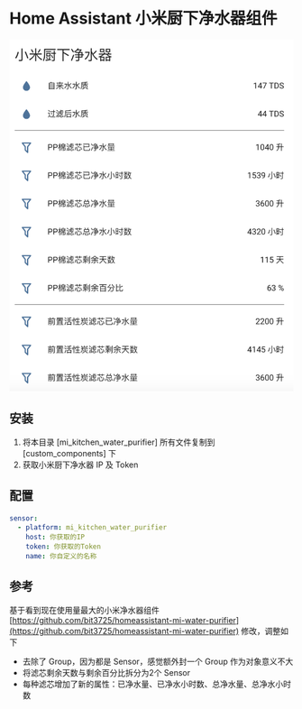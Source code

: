 # Home Assistant 小米厨下净水器组件

![Screenshot1](./images/screenshot1.png)

## 安装

1. 将本目录 [mi_kitchen_water_purifier] 所有文件复制到 [custom_components] 下
2. 获取小米厨下净水器 IP 及 Token

## 配置

```yaml
sensor:
  - platform: mi_kitchen_water_purifier
    host: 你获取的IP
    token: 你获取的Token
    name: 你自定义的名称
```

## 参考

基于看到现在使用量最大的小米净水器组件 [https://github.com/bit3725/homeassistant-mi-water-purifier](https://github.com/bit3725/homeassistant-mi-water-purifier) 修改，调整如下

- 去除了 Group，因为都是 Sensor，感觉额外封一个 Group 作为对象意义不大
- 将滤芯剩余天数与剩余百分比拆分为2个 Sensor
- 每种滤芯增加了新的属性：已净水量、已净水小时数、总净水量、总净水小时数